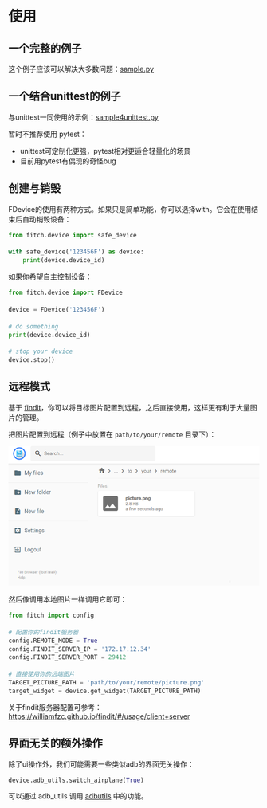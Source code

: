# 使用

## 一个完整的例子

这个例子应该可以解决大多数问题：[sample.py](https://github.com/williamfzc/fitch/blob/master/sample/sample.py)

## 一个结合unittest的例子

与unittest一同使用的示例：[sample4unittest.py](https://github.com/williamfzc/fitch/blob/master/sample/sample4unittest.py)

暂时不推荐使用 pytest：

- unittest可定制化更强，pytest相对更适合轻量化的场景
- 目前用pytest有偶现的奇怪bug

## 创建与销毁

FDevice的使用有两种方式。如果只是简单功能，你可以选择with。它会在使用结束后自动销毁设备：

```python
from fitch.device import safe_device

with safe_device('123456F') as device:
    print(device.device_id)
```

如果你希望自主控制设备：

```python
from fitch.device import FDevice

device = FDevice('123456F')

# do something
print(device.device_id)

# stop your device
device.stop()
```

## 远程模式

基于 [findit](https://github.com/williamfzc/findit)，你可以将目标图片配置到远程，之后直接使用，这样更有利于大量图片的管理。

把图片配置到远程（例子中放置在 `path/to/your/remote` 目录下）：

![](../pics/findit_server_management.png)

然后像调用本地图片一样调用它即可：

```python
from fitch import config

# 配置你的findit服务器
config.REMOTE_MODE = True
config.FINDIT_SERVER_IP = '172.17.12.34'
config.FINDIT_SERVER_PORT = 29412

# 直接使用你的远端图片
TARGET_PICTURE_PATH = 'path/to/your/remote/picture.png'
target_widget = device.get_widget(TARGET_PICTURE_PATH)
```

关于findit服务器配置可参考：https://williamfzc.github.io/findit/#/usage/client+server

## 界面无关的额外操作

除了ui操作外，我们可能需要一些类似adb的界面无关操作：

```python
device.adb_utils.switch_airplane(True)
```

可以通过 adb_utils 调用 [adbutils](https://github.com/openatx/adbutils) 中的功能。
